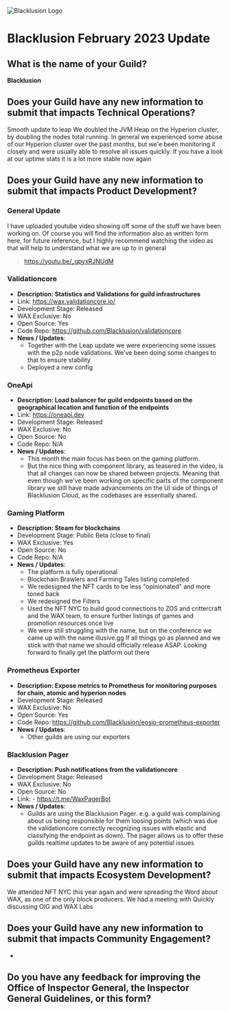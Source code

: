 ![Blacklusion Logo](https://blacklusion.com/resources/blacklusion_logo_192.png)
# Blacklusion February 2023 Update

## What is the name of your Guild?

**Blacklusion**

## Does your Guild have any new information to submit that impacts Technical Operations?
Smooth update to leap
We doubled the JVM Heap on the Hyperion cluster, by doubling the nodes total running. In general we experienced some abuse of our Hyperion cluster over the past months, but we'e been monitoring it closely and were usually able to resolve all issues quickly. If you have a look at our uptime stats it is a lot more stable now again

## Does your Guild have any new information to submit that impacts Product Development?

### General Update
I have uploaded youtube video showing off some of the stuff we have been working on. Of course you will find the information also as written form here, for future reference, but I highly recommend watching the video as that will help to understand what we are up to in general

> https://youtu.be/_gpyxRJNUdM

### Validationcore
- **Description: Statistics and Validations for guild infrastructures**
- Link: https://wax.validationcore.io/
- Development Stage: Released
- WAX Exclusive: No
- Open Source: Yes
- Code Repo: https://github.com/Blacklusion/validationcore
- **News / Updates**:
  - Together with the Leap update we were experiencing some issues with the p2p node validations. We've been doing some changes to that to ensure stability
  - Deployed a new config

### OneApi
- **Description: Load balancer for guild endpoints based on the geographical location and function of the endpoints**
- Link: https://oneapi.dev
- Development Stage: Released
- WAX Exclusive: No
- Open Source: No
- Code Repo: N/A
- **News / Updates**:  
    - This month the main focus has been on the gaming platform. 
    - But the nice thing with component library, as teasered in the video, is that all changes can now be shared between projects. Meaning that even though we've been working on specific parts of the component library we still have made advancements on the UI side of things of Blacklusion Cloud, as the codebases are essentially shared.


### Gaming Platform
- **Description: Steam for blockchains**
- Development Stage: Public Beta (close to final)
- WAX Exclusive: Yes
- Open Source: No
- Code Repo: N/A
- **News / Updates**:
    - The platform is fully operational
    - Blockchain Brawlers and Farming Tales listing completed
    - We redesigned the NFT cards to be less "opinionated" and more toned back
    - We redesigned the Filters
    - Used the NFT NYC to build good connections to ZOS and crittercraft and the WAX team, to ensure further listings of games and promotion resources once live
    - We were still struggling with the name, but on the conference we came up with the name illusive.gg If all things go as planned and we stick with that name we should officially release ASAP. Looking forward to finally get the platform out there

### Prometheus Exporter
- **Description: Expose metrics to Prometheus for monitoring purposes for chain, atomic and hyperion nodes**
- Development Stage: Released
- WAX Exclusive: No
- Open Source: Yes
- Code Repo: https://github.com/Blacklusion/eosio-prometheus-exporter
- **News / Updates**:  
    - Other guilds are using our exporters

### Blacklusion Pager
- **Description: Push notifications from the validationcore**
- Development Stage: Released
- WAX Exclusive: No
- Open Source: No
- Link: - https://t.me/WaxPagerBot 
- **News / Updates**:
  - Guilds are using the Blacklusion Pager. e.g. a guild was complaining about us being responsible for them loosing points (which was due the validationcore correctly recognizing issues with elastic and classifying the endpoint as down). The pager allows us to offer these guilds realtime updates to be aware of any potential issues
## Does your Guild have any new information to submit that impacts Ecosystem Development?

We attended NFT NYC this year again and were spreading the Word about WAX, as one of the only block producers. We had a meeting with Quickly discussing OIG and WAX Labs

## Does your Guild have any new information to submit that impacts Community Engagement?
-

## Do you have any feedback for improving the Office of Inspector General, the Inspector General Guidelines, or this form?
